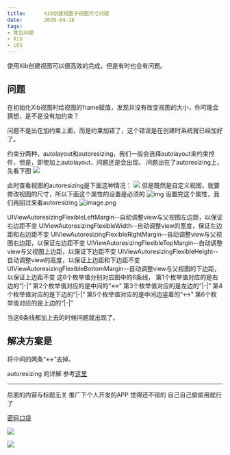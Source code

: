```yaml
---
title:      Xib创建视图子视图尺寸问题
date:       2020-04-16
tags:
- 常见问题
- Xib
- iOS
--- 
```


使用Xib创建视图可以很高效的完成，但是有时也会有问题。

## 问题

在初始化Xib视图时给视图的frame赋值，发现并没有改变视图的大小，你可能会猜想，是不是没有加约束？

问题不是出在加约束上面，而是约束加错了，这个错误是在创建时系统就已经加好了。

约束分两种，autolayout和autoresizing，我们一般会选择autolayout来约束控件，但是，即使加上autolayout，问题还是会出现。
问题出在了autoresizing上，先看下图
![](https://buddyliu.github.io/docs/img/3061217-3e807e7602bfcd29.png)

此时查看视图的autoresizing是下面这种情况：
![](https://buddyliu.github.io/docs/img/3061217-b11f31c80ff50e2c.png)
但是既然是自定义视图，就要修改视图的尺寸，所以下面这个属性的设置是必须的
![img](https://buddyliu.github.io/docs/img/3061217-1350ac8dd6c224ee.png)
设置完这个属性，我们再回过来看autoresizing
![image.png](https://buddyliu.github.io/docs/img/3061217-b4e1d2a4ab625cff.png)

UIViewAutoresizingFlexibleLeftMargin--自动调整view与父视图左边距，以保证右边距不变
UIViewAutoresizingFlexibleWidth--自动调整view的宽度，保证左边距和右边距不变
UIViewAutoresizingFlexibleRightMargin--自动调整view与父视图右边距，以保证左边距不变
UIViewAutoresizingFlexibleTopMargin--自动调整view与父视图上边距，以保证下边距不变
UIViewAutoresizingFlexibleHeight--自动调整view的高度，以保证上边距和下边距不变
UIViewAutoresizingFlexibleBottomMargin--自动调整view与父视图的下边距，以保证上边距不变
这6个枚举值分别对应图中的6条线，
    第1个枚举值对应的是右边的“|-|”
    第2个枚举值对应的是中间的“<->”
    第3个枚举值对应的是左边的“|-|”
    第4个枚举值对应的是下边的“|-|”
    第5个枚举值对应的是中间边竖着的“<->”
    第6个枚举值对应的是上边的“|-|”

当这6条线都加上去的时候问题就出现了。

## 解决方案是
将中间的两条“<->”去掉。

autoresizing 的详解
参考[这里](https://www.jianshu.com/p/b637d3d21606)

******

后面的内容与标题无关 推广下个人开发的APP 觉得还不错的 自己自己偷偷用就行了

[密码口袋](%20https://apps.apple.com/cn/app/密码口袋/id1469018173 "密码口袋")

![](https://buddyliu.github.io/docs/img/3061217-899dd1d8899b0d08.png)

![](https://buddyliu.github.io/docs/img/3061217-4892243fbfd5dc99.png)
